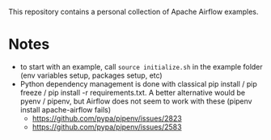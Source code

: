 This repository contains a personal collection of Apache Airflow examples. 

# Notes

- to start with an example, call `source initialize.sh` in the example folder (env variables setup, packages setup, etc)
- Python dependency management is done with classical pip install / pip freeze / pip install -r requirements.txt. A better alternative would be pyenv / pipenv, but Airflow does not seem to work with these (pipenv install apache-airflow fails)
  - https://github.com/pypa/pipenv/issues/2823
  - https://github.com/pypa/pipenv/issues/2583

